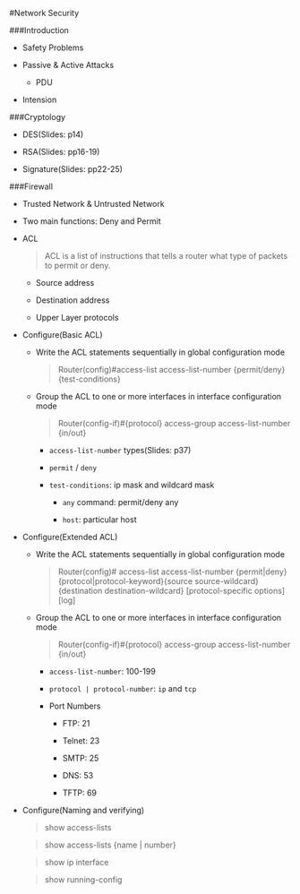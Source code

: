 #Network Security

###Introduction

+ Safety Problems

+ Passive & Active Attacks

	- PDU
	
+ Intension

###Cryptology

+ DES(Slides: p14)

+ RSA(Slides: pp16-19)

+ Signature(Slides: pp22-25)

###Firewall

+ Trusted Network & Untrusted Network

+ Two main functions: Deny and Permit

+ ACL

	> ACL is a list of instructions that tells a router what type of packets to permit or deny.

	- Source address

	- Destination address

	- Upper Layer protocols
	
+ Configure(Basic ACL)

	- Write the ACL statements sequentially in global configuration mode

		> Router(config)#access-list access-list-number {permit/deny} {test-conditions}
	
	- Group the ACL to one or more interfaces in interface configuration mode
	
		> Router(config-if)#{protocol} access-group access-list-number {in/out}
		
		+ `access-list-number` types(Slides: p37)
		
		+ `permit` / `deny`
		
		+ `test-conditions`: ip mask and wildcard mask
		
			- `any` command: permit/deny any
			
			- `host`: particular host
			
+ Configure(Extended ACL)

	- Write the ACL statements sequentially in global configuration mode
	
		> Router(config)# access-list access-list-number {permit|deny} {protocol|protocol-keyword}{source source-wildcard} {destination destination-wildcard} [protocol-specific options] [log]

	- Group the ACL to one or more interfaces in interface configuration mode
	
		> Router(config-if)#{protocol} access-group access-list-number {in/out}
		
		+ `access-list-number`: 100-199
		
		+ `protocol | protocol-number`: `ip` and `tcp`
		
		+ Port Numbers
		
			- FTP: 21
			
			- Telnet: 23
			
			- SMTP: 25
			
			- DNS: 53
			
			- TFTP: 69
			
+ Configure(Naming and verifying)

	> show access-lists
	
	> show access-lists {name | number}
	
	> show ip interface
	
	> show running-config